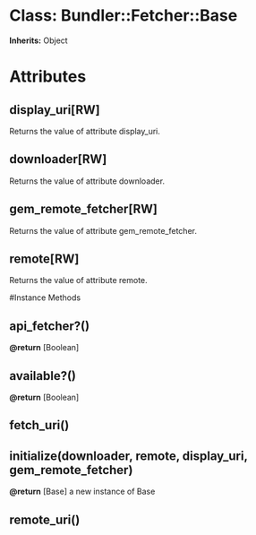 # Class: Bundler::Fetcher::Base
**Inherits:** Object
    



# Attributes
## display_uri[RW] [](#attribute-i-display_uri)
Returns the value of attribute display_uri.

## downloader[RW] [](#attribute-i-downloader)
Returns the value of attribute downloader.

## gem_remote_fetcher[RW] [](#attribute-i-gem_remote_fetcher)
Returns the value of attribute gem_remote_fetcher.

## remote[RW] [](#attribute-i-remote)
Returns the value of attribute remote.


#Instance Methods
## api_fetcher?() [](#method-i-api_fetcher?)

**@return** [Boolean] 

## available?() [](#method-i-available?)

**@return** [Boolean] 

## fetch_uri() [](#method-i-fetch_uri)

## initialize(downloader, remote, display_uri, gem_remote_fetcher) [](#method-i-initialize)

**@return** [Base] a new instance of Base

## remote_uri() [](#method-i-remote_uri)


